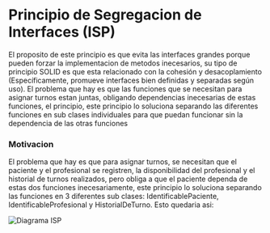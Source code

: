 # Principio de Segregacion de Interfaces (ISP)
El proposito de este principio es que evita las interfaces grandes porque pueden forzar la implementacion de metodos inecesarios, su tipo de principio SOLID es que esta relacionado con la cohesión y desacoplamiento (Específicamente, promueve interfaces bien definidas y separadas según uso). El problema que hay es que las funciones que se necesitan para asignar turnos estan juntas, obligando dependencias inecesarias de estas funciones, el principio, este principio lo soluciona separando las diferentes funciones en sub clases individuales para que puedan funcionar sin la dependencia de las otras funciones

### Motivacion
El problema que hay es que para asignar turnos, se necesitan que el paciente y el profesional se registren, la disponibilidad del profesional y el historial de turnos realizados, pero obliga a que el paciente dependa de estas dos funciones inecesariamente, este principio lo soluciona separando las funciones en 3 diferentes sub clases: IdentificablePaciente, IdentificableProfesional y HistorialDeTurno. Esto quedaria asi: 

![Diagrama ISP](https://github.com/user-attachments/assets/aabe0315-61f4-41db-abbf-40de245cdecb)
